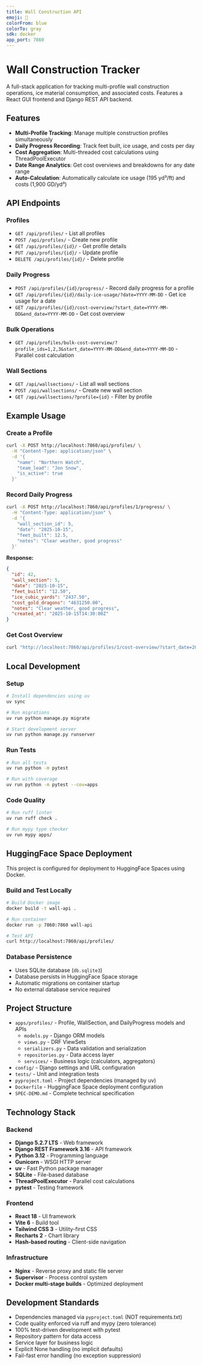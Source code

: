 ```yaml
---
title: Wall Construction API
emoji: 🏰
colorFrom: blue
colorTo: gray
sdk: docker
app_port: 7860
---
```


# Wall Construction Tracker

A full-stack application for tracking multi-profile wall construction operations, ice material consumption, and associated costs. Features a React GUI frontend and Django REST API backend.

## Features

- **Multi-Profile Tracking**: Manage multiple construction profiles simultaneously
- **Daily Progress Recording**: Track feet built, ice usage, and costs per day
- **Cost Aggregation**: Multi-threaded cost calculations using ThreadPoolExecutor
- **Date Range Analytics**: Get cost overviews and breakdowns for any date range
- **Auto-Calculation**: Automatically calculate ice usage (195 yd³/ft) and costs (1,900 GD/yd³)

## API Endpoints

### Profiles

- `GET /api/profiles/` - List all profiles
- `POST /api/profiles/` - Create new profile
- `GET /api/profiles/{id}/` - Get profile details
- `PUT /api/profiles/{id}/` - Update profile
- `DELETE /api/profiles/{id}/` - Delete profile

### Daily Progress

- `POST /api/profiles/{id}/progress/` - Record daily progress for a profile
- `GET /api/profiles/{id}/daily-ice-usage/?date=YYYY-MM-DD` - Get ice usage for a date
- `GET /api/profiles/{id}/cost-overview/?start_date=YYYY-MM-DD&end_date=YYYY-MM-DD` - Get cost overview

### Bulk Operations

- `GET /api/profiles/bulk-cost-overview/?profile_ids=1,2,3&start_date=YYYY-MM-DD&end_date=YYYY-MM-DD` - Parallel cost calculation

### Wall Sections

- `GET /api/wallsections/` - List all wall sections
- `POST /api/wallsections/` - Create new wall section
- `GET /api/wallsections/?profile={id}` - Filter by profile

## Example Usage

### Create a Profile

```bash
curl -X POST http://localhost:7860/api/profiles/ \
  -H "Content-Type: application/json" \
  -d '{
    "name": "Northern Watch",
    "team_lead": "Jon Snow",
    "is_active": true
  }'
```

### Record Daily Progress

```bash
curl -X POST http://localhost:7860/api/profiles/1/progress/ \
  -H "Content-Type: application/json" \
  -d '{
    "wall_section_id": 5,
    "date": "2025-10-15",
    "feet_built": 12.5,
    "notes": "Clear weather, good progress"
  }'
```

**Response:**
```json
{
  "id": 42,
  "wall_section": 5,
  "date": "2025-10-15",
  "feet_built": "12.50",
  "ice_cubic_yards": "2437.50",
  "cost_gold_dragons": "4631250.00",
  "notes": "Clear weather, good progress",
  "created_at": "2025-10-15T14:30:00Z"
}
```

### Get Cost Overview

```bash
curl "http://localhost:7860/api/profiles/1/cost-overview/?start_date=2025-10-01&end_date=2025-10-15"
```

## Local Development

### Setup

```bash
# Install dependencies using uv
uv sync

# Run migrations
uv run python manage.py migrate

# Start development server
uv run python manage.py runserver
```

### Run Tests

```bash
# Run all tests
uv run python -m pytest

# Run with coverage
uv run python -m pytest --cov=apps
```

### Code Quality

```bash
# Run ruff linter
uv run ruff check .

# Run mypy type checker
uv run mypy apps/
```

## HuggingFace Space Deployment

This project is configured for deployment to HuggingFace Spaces using Docker.

### Build and Test Locally

```bash
# Build Docker image
docker build -t wall-api .

# Run container
docker run -p 7860:7860 wall-api

# Test API
curl http://localhost:7860/api/profiles/
```

### Database Persistence

- Uses SQLite database (`db.sqlite3`)
- Database persists in HuggingFace Space storage
- Automatic migrations on container startup
- No external database service required

## Project Structure

- `apps/profiles/` - Profile, WallSection, and DailyProgress models and APIs
  - `models.py` - Django ORM models
  - `views.py` - DRF ViewSets
  - `serializers.py` - Data validation and serialization
  - `repositories.py` - Data access layer
  - `services/` - Business logic (calculators, aggregators)
- `config/` - Django settings and URL configuration
- `tests/` - Unit and integration tests
- `pyproject.toml` - Project dependencies (managed by uv)
- `Dockerfile` - HuggingFace Space deployment configuration
- `SPEC-DEMO.md` - Complete technical specification

## Technology Stack

### Backend
- **Django 5.2.7 LTS** - Web framework
- **Django REST Framework 3.16** - API framework
- **Python 3.12** - Programming language
- **Gunicorn** - WSGI HTTP server
- **uv** - Fast Python package manager
- **SQLite** - File-based database
- **ThreadPoolExecutor** - Parallel cost calculations
- **pytest** - Testing framework

### Frontend
- **React 18** - UI framework
- **Vite 6** - Build tool
- **Tailwind CSS 3** - Utility-first CSS
- **Recharts 2** - Chart library
- **Hash-based routing** - Client-side navigation

### Infrastructure
- **Nginx** - Reverse proxy and static file server
- **Supervisor** - Process control system
- **Docker multi-stage builds** - Optimized deployment

## Development Standards

- Dependencies managed via `pyproject.toml` (NOT requirements.txt)
- Code quality enforced via ruff and mypy (zero tolerance)
- 100% test-driven development with pytest
- Repository pattern for data access
- Service layer for business logic
- Explicit None handling (no implicit defaults)
- Fail-fast error handling (no exception suppression)
